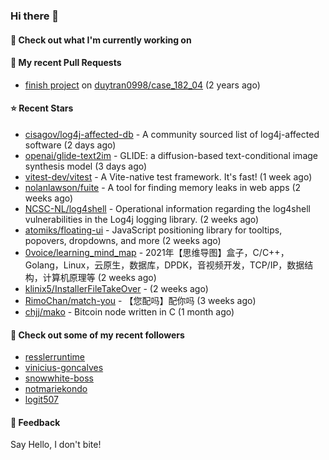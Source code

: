 ### Hi there 👋

#### 👷 Check out what I'm currently working on

#### 🔨 My recent Pull Requests

- [finish project](https://github.com/duytran0998/case_182_04/pull/1) on [duytran0998/case_182_04](https://github.com/duytran0998/case_182_04) (2 years ago)

#### ⭐ Recent Stars

- [cisagov/log4j-affected-db](https://github.com/cisagov/log4j-affected-db) - A community sourced list of log4j-affected software (2 days ago)
- [openai/glide-text2im](https://github.com/openai/glide-text2im) - GLIDE: a diffusion-based text-conditional image synthesis model (3 days ago)
- [vitest-dev/vitest](https://github.com/vitest-dev/vitest) - A Vite-native test framework. It&#39;s fast! (1 week ago)
- [nolanlawson/fuite](https://github.com/nolanlawson/fuite) - A tool for finding memory leaks in web apps (2 weeks ago)
- [NCSC-NL/log4shell](https://github.com/NCSC-NL/log4shell) - Operational information regarding the log4shell vulnerabilities in the Log4j logging library. (2 weeks ago)
- [atomiks/floating-ui](https://github.com/atomiks/floating-ui) - JavaScript positioning library for tooltips, popovers, dropdowns, and more (2 weeks ago)
- [0voice/learning_mind_map](https://github.com/0voice/learning_mind_map) - 2021年【思维导图】盒子，C/C&#43;&#43;，Golang，Linux，云原生，数据库，DPDK，音视频开发，TCP/IP，数据结构，计算机原理等 (2 weeks ago)
- [klinix5/InstallerFileTakeOver](https://github.com/klinix5/InstallerFileTakeOver) -  (2 weeks ago)
- [RimoChan/match-you](https://github.com/RimoChan/match-you) - 【您配吗】配你吗 (3 weeks ago)
- [chjj/mako](https://github.com/chjj/mako) - Bitcoin node written in C (1 month ago)

#### 👯 Check out some of my recent followers

- [resslerruntime](https://github.com/resslerruntime)
- [vinicius-goncalves](https://github.com/vinicius-goncalves)
- [snowwhite-boss](https://github.com/snowwhite-boss)
- [notmariekondo](https://github.com/notmariekondo)
- [logit507](https://github.com/logit507)

#### 💬 Feedback

Say Hello, I don't bite!